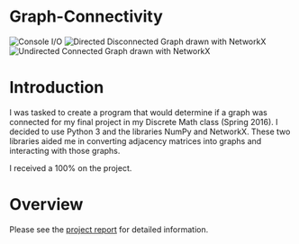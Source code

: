 # Graph-Connectivity
![Console I/O](https://raw.github.com/kas/Graph-Connectivity/master/img/console.png)
![Directed Disconnected Graph drawn with NetworkX](https://raw.github.com/kas/Graph-Connectivity/master/img/directed_disconnected_graph_networkx.png)
![Undirected Connected Graph drawn with NetworkX](https://raw.github.com/kas/Graph-Connectivity/master/img/undirected_connected_graph_networkx.png)
# Introduction
I was tasked to create a program that would determine if a graph was connected for my final project in my Discrete Math class (Spring 2016). I decided to use Python 3 and the libraries NumPy and NetworkX. These two libraries aided me in converting adjacency matrices into graphs and interacting with those graphs.

I received a 100% on the project.

# Overview
Please see the [project report](https://github.com/kas/Graph-Connectivity/blob/master/Report.pdf) for detailed information.
